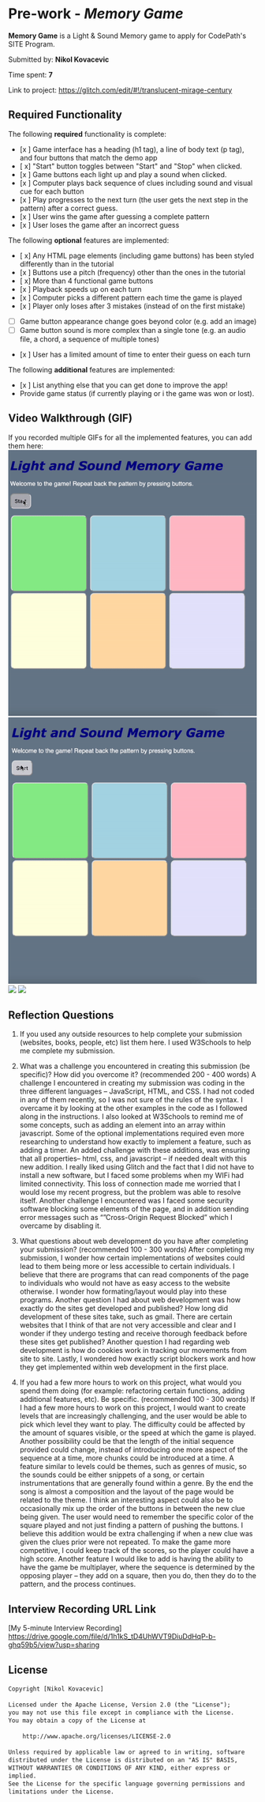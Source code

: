 # Pre-work - *Memory Game*

**Memory Game** is a Light & Sound Memory game to apply for CodePath's SITE Program. 

Submitted by: **Nikol Kovacevic**

Time spent: **7** 

Link to project: https://glitch.com/edit/#!/translucent-mirage-century

## Required Functionality

The following **required** functionality is complete:

* [x ] Game interface has a heading (h1 tag), a line of body text (p tag), and four buttons that match the demo app
* [ x] "Start" button toggles between "Start" and "Stop" when clicked. 
* [x ] Game buttons each light up and play a sound when clicked. 
* [x ] Computer plays back sequence of clues including sound and visual cue for each button
* [x ] Play progresses to the next turn (the user gets the next step in the pattern) after a correct guess. 
* [x ] User wins the game after guessing a complete pattern
* [x ] User loses the game after an incorrect guess

The following **optional** features are implemented:

* [ x] Any HTML page elements (including game buttons) has been styled differently than in the tutorial
* [x ] Buttons use a pitch (frequency) other than the ones in the tutorial
* [ x] More than 4 functional game buttons
* [x ] Playback speeds up on each turn
* [x ] Computer picks a different pattern each time the game is played
* [x ] Player only loses after 3 mistakes (instead of on the first mistake)
* [ ] Game button appearance change goes beyond color (e.g. add an image)
* [ ] Game button sound is more complex than a single tone (e.g. an audio file, a chord, a sequence of multiple tones)
* [x ] User has a limited amount of time to enter their guess on each turn

The following **additional** features are implemented:

- [x ] List anything else that you can get done to improve the app!
- Provide game status (if currently playing or i the game was won or lost).

## Video Walkthrough (GIF)

If you recorded multiple GIFs for all the implemented features, you can add them here:
![](completewin.gif)
![](timeover.gif)
![](gif3-link-here)
![](gif4-link-here)

## Reflection Questions
1. If you used any outside resources to help complete your submission (websites, books, people, etc) list them here. 
I used W3Schools to help me complete my submission.

2. What was a challenge you encountered in creating this submission (be specific)? How did you overcome it? (recommended 200 - 400 words) 
A challenge I encountered in creating my submission was coding in the three different languages – JavaScript, HTML, and CSS. I had not coded in any of them recently, so I was not sure of the rules of the syntax. I overcame it by looking at the other examples in the code as I followed along in the instructions. I also looked at W3Schools to remind me of some concepts, such as adding an element into an array within javascript. Some of the optional implementations required even more researching to understand how exactly to implement a feature, such as adding a timer. An added challenge with these additions, was ensuring that all properties– html, css, and javascript – if needed dealt with this new addition. I really liked using Glitch and the fact that I did not have to install a new software, but I faced some problems when my WIFi had limited connectivity. This loss of connection made me worried that I would lose my recent progress, but the problem was able to resolve itself. Another challenge I encountered was I faced some security software blocking some elements of the page, and in addition sending error messages such as “”Cross-Origin Request Blocked” which I overcame by disabling it. 


3. What questions about web development do you have after completing your submission? (recommended 100 - 300 words) 
After completing my submission, I wonder how certain implementations of websites could lead to them being more or less accessible to certain individuals. I believe that there are programs that can read components of the page to individuals who would not have as easy access to the website otherwise. I wonder how formating/layout would play into these programs. Another question I had about web development was how exactly do the sites get developed and published? How long did development of these sites take, such as gmail. There are certain websites that I think of that are not very accessible and clear and I wonder if they undergo testing and receive thorough feedback before these sites get published? Another question I had regarding web development is how do cookies work in tracking our movements from site to site. Lastly, I wondered how exactly script blockers work and how they get implemented within web development in the first place.


4. If you had a few more hours to work on this project, what would you spend them doing (for example: refactoring certain functions, adding additional features, etc). Be specific. (recommended 100 - 300 words) 
If I had a few more hours to work on this project, I would want to create levels that are increasingly challenging, and the user would be able to pick which level they want to play. The difficulty could be affected by the amount of squares visible, or the speed at which the game is played. Another possibility could be that the length of the initial sequence provided could change, instead of introducing one more aspect of the sequence at a time, more chunks could be introduced at a time. A feature similar to levels could be themes, such as genres of music, so the sounds could be either snippets of a song, or certain instrumentations that are generally found within a genre. By the end the song is almost a composition and the layout of the page would be related to the theme. I think an interesting aspect could also be to occasionally mix up the order of the buttons in between the new clue being given. The user would need to remember the specific color of the square played and not just finding a pattern of pushing the buttons. I believe this addition would be extra challenging if when a new clue was given the clues prior were not repeated. 
To make the game more competitive, I could keep track of the scores, so the player could have a high score. Another feature I would like to add is having the ability to have the game be multiplayer, where the sequence is determined by the opposing player – they add on a square, then you do, then they do to the pattern, and the process continues.




## Interview Recording URL Link

[My 5-minute Interview Recording] https://drive.google.com/file/d/1h1kS_tD4UhWVT9DiuDdHqP-b-ghq59b5/view?usp=sharing


## License

    Copyright [Nikol Kovacevic]

    Licensed under the Apache License, Version 2.0 (the "License");
    you may not use this file except in compliance with the License.
    You may obtain a copy of the License at

        http://www.apache.org/licenses/LICENSE-2.0

    Unless required by applicable law or agreed to in writing, software
    distributed under the License is distributed on an "AS IS" BASIS,
    WITHOUT WARRANTIES OR CONDITIONS OF ANY KIND, either express or implied.
    See the License for the specific language governing permissions and
    limitations under the License.
